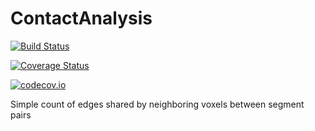 # ContactAnalysis

[![Build Status](https://travis-ci.org/macrintr/ContactAnalysis.jl.svg?branch=master)](https://travis-ci.org/macrintr/ContactAnalysis.jl)

[![Coverage Status](https://coveralls.io/repos/macrintr/ContactAnalysis.jl/badge.svg?branch=master&service=github)](https://coveralls.io/github/macrintr/ContactAnalysis.jl?branch=master)

[![codecov.io](http://codecov.io/github/macrintr/ContactAnalysis.jl/coverage.svg?branch=master)](http://codecov.io/github/macrintr/ContactAnalysis.jl?branch=master)

Simple count of edges shared by neighboring voxels between segment pairs
